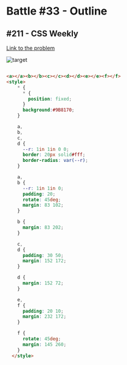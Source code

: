 # Battle #33 - Outline

## #211 - CSS Weekly

[Link to the problem](https://cssbattle.dev/play/211)

![target](https://cssbattle.dev/targets/211.png)

```html

<a></a><b></b><c></c><d></d><e></e><f></f>
<style>
    * {
      * {
        position: fixed;
      }
      background:#9B8170;
    }

    a,
    b,
    c,
    d {
      --r: 1in 1in 0 0;
      border: 20px solid#fff;
      border-radius: var(--r);
    }

    a,
    b {
      --r: 1in 1in 0;
      padding: 20;
      rotate: 45deg;
      margin: 83 102;
    }

    b {
      margin: 83 202;
    }

    c,
    d {
      padding: 30 50;
      margin: 152 172;
    }

    d {
      margin: 152 72;
    }

    e,
    f {
      padding: 20 10;
      margin: 232 172;
    }

    f {
      rotate: 45deg;
      margin: 145 260;
    }
  </style>



```
